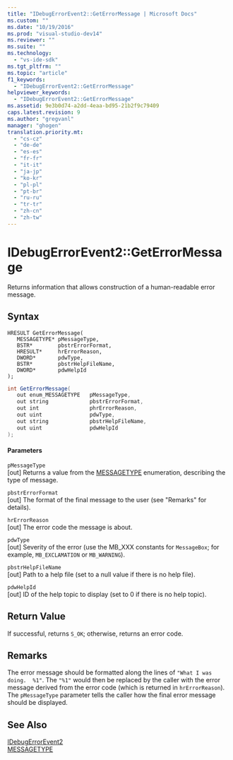 ```yaml
---
title: "IDebugErrorEvent2::GetErrorMessage | Microsoft Docs"
ms.custom: ""
ms.date: "10/19/2016"
ms.prod: "visual-studio-dev14"
ms.reviewer: ""
ms.suite: ""
ms.technology: 
  - "vs-ide-sdk"
ms.tgt_pltfrm: ""
ms.topic: "article"
f1_keywords: 
  - "IDebugErrorEvent2::GetErrorMessage"
helpviewer_keywords: 
  - "IDebugErrorEvent2::GetErrorMessage"
ms.assetid: 9e3b0d74-a2dd-4eaa-bd95-21b2f9c79409
caps.latest.revision: 9
ms.author: "gregvanl"
manager: "ghogen"
translation.priority.mt: 
  - "cs-cz"
  - "de-de"
  - "es-es"
  - "fr-fr"
  - "it-it"
  - "ja-jp"
  - "ko-kr"
  - "pl-pl"
  - "pt-br"
  - "ru-ru"
  - "tr-tr"
  - "zh-cn"
  - "zh-tw"
---
```

# IDebugErrorEvent2::GetErrorMessage
Returns information that allows construction of a human-readable error message.  
  
## Syntax  
  
```cpp#  
HRESULT GetErrorMessage(  
   MESSAGETYPE* pMessageType,  
   BSTR*        pbstrErrorFormat,  
   HRESULT*     hrErrorReason,  
   DWORD*       pdwType,  
   BSTR*        pbstrHelpFileName,  
   DWORD*       pdwHelpId  
);  
```  
  
```c#  
int GetErrorMessage(  
   out enum_MESSAGETYPE   pMessageType,  
   out string             pbstrErrorFormat,  
   out int                phrErrorReason,  
   out uint               pdwType,  
   out string             pbstrHelpFileName,  
   out uint               pdwHelpId  
);  
```  
  
#### Parameters  
 `pMessageType`  
 [out] Returns a value from the [MESSAGETYPE](../extensibility/messagetype.md) enumeration, describing the type of message.  
  
 `pbstrErrorFormat`  
 [out] The format of the final message to the user (see "Remarks" for details).  
  
 `hrErrorReason`  
 [out] The error code the message is about.  
  
 `pdwType`  
 [out] Severity of the error (use the MB_XXX constants for `MessageBox`; for example, `MB_EXCLAMATION` or `MB_WARNING`).  
  
 `pbstrHelpFileName`  
 [out] Path to a help file (set to a null value if there is no help file).  
  
 `pdwHelpId`  
 [out] ID of the help topic to display (set to 0 if there is no help topic).  
  
## Return Value  
 If successful, returns `S_OK`; otherwise, returns an error code.  
  
## Remarks  
 The error message should be formatted along the lines of `"What I was doing.  %1"`. The `"%1"` would then be replaced by the caller with the error message derived from the error code (which is returned in `hrErrorReason`). The `pMessageType` parameter tells the caller how the final error message should be displayed.  
  
## See Also  
 [IDebugErrorEvent2](../extensibility/idebugerrorevent2.md)   
 [MESSAGETYPE](../extensibility/messagetype.md)
